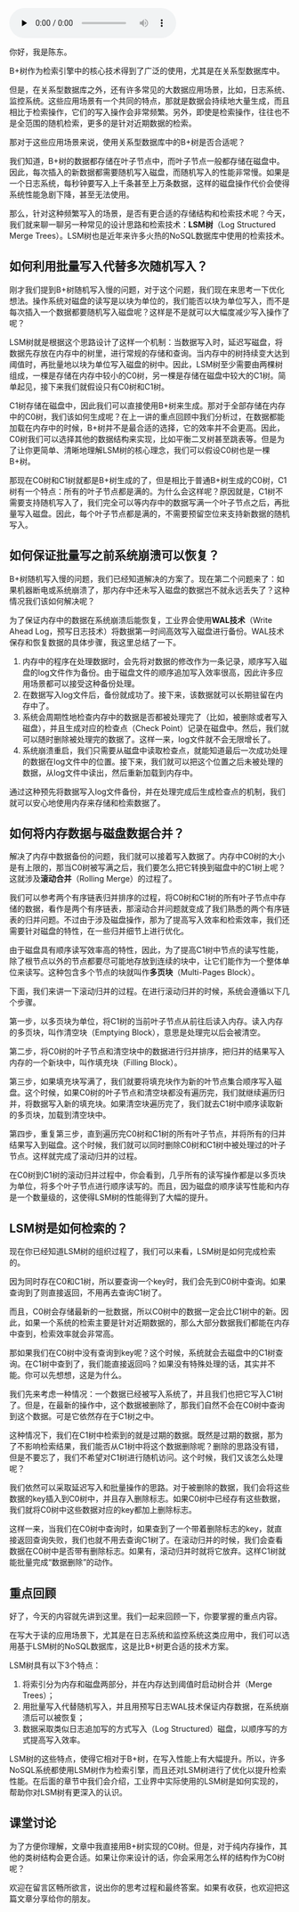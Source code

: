 <audio id="audio" title="07 | NoSQL检索：为什么日志系统主要用LSM树而非B+树？" controls="" preload="none"><source id="mp3" src="https://static001.geekbang.org/resource/audio/d8/f0/d89d99e1d66abd8d29c33534606cfcf0.mp3"></audio>

你好，我是陈东。

B+树作为检索引擎中的核心技术得到了广泛的使用，尤其是在关系型数据库中。

但是，在关系型数据库之外，还有许多常见的大数据应用场景，比如，日志系统、监控系统。这些应用场景有一个共同的特点，那就是数据会持续地大量生成，而且相比于检索操作，它们的写入操作会非常频繁。另外，即使是检索操作，往往也不是全范围的随机检索，更多的是针对近期数据的检索。

那对于这些应用场景来说，使用关系型数据库中的B+树是否合适呢？

我们知道，B+树的数据都存储在叶子节点中，而叶子节点一般都存储在磁盘中。因此，每次插入的新数据都需要随机写入磁盘，而随机写入的性能非常慢。如果是一个日志系统，每秒钟要写入上千条甚至上万条数据，这样的磁盘操作代价会使得系统性能急剧下降，甚至无法使用。

那么，针对这种频繁写入的场景，是否有更合适的存储结构和检索技术呢？今天，我们就来聊一聊另一种常见的设计思路和检索技术：**LSM树**（Log Structured Merge Trees）。LSM树也是近年来许多火热的NoSQL数据库中使用的检索技术。

## 如何利用批量写入代替多次随机写入？

刚才我们提到B+树随机写入慢的问题，对于这个问题，我们现在来思考一下优化想法。操作系统对磁盘的读写是以块为单位的，我们能否以块为单位写入，而不是每次插入一个数据都要随机写入磁盘呢？这样是不是就可以大幅度减少写入操作了呢？

LSM树就是根据这个思路设计了这样一个机制：当数据写入时，延迟写磁盘，将数据先存放在内存中的树里，进行常规的存储和查询。当内存中的树持续变大达到阈值时，再批量地以块为单位写入磁盘的树中。因此，LSM树至少需要由两棵树组成，一棵是存储在内存中较小的C0树，另一棵是存储在磁盘中较大的C1树。简单起见，接下来我们就假设只有C0树和C1树。<br>
<img src="https://static001.geekbang.org/resource/image/32/61/3254e0cc752753de51e436e0f18ea761.jpg" alt="">

C1树存储在磁盘中，因此我们可以直接使用B+树来生成。那对于全部存储在内存中的C0树，我们该如何生成呢？在上一讲的重点回顾中我们分析过，在数据都能加载在内存中的时候，B+树并不是最合适的选择，它的效率并不会更高。因此，C0树我们可以选择其他的数据结构来实现，比如平衡二叉树甚至跳表等。但是为了让你更简单、清晰地理解LSM树的核心理念，我们可以假设C0树也是一棵B+树。

那现在C0树和C1树就都是B+树生成的了，但是相比于普通B+树生成的C0树，C1树有一个特点：所有的叶子节点都是满的。为什么会这样呢？原因就是，C1树不需要支持随机写入了，我们完全可以等内存中的数据写满一个叶子节点之后，再批量写入磁盘。因此，每个叶子节点都是满的，不需要预留空位来支持新数据的随机写入。

## 如何保证批量写之前系统崩溃可以恢复？

B+树随机写入慢的问题，我们已经知道解决的方案了。现在第二个问题来了：如果机器断电或系统崩溃了，那内存中还未写入磁盘的数据岂不就永远丢失了？这种情况我们该如何解决呢？

为了保证内存中的数据在系统崩溃后能恢复，工业界会使用**WAL技术**（Write Ahead Log，预写日志技术）将数据第一时间高效写入磁盘进行备份。WAL技术保存和恢复数据的具体步骤，我这里总结了一下。

1. 内存中的程序在处理数据时，会先将对数据的修改作为一条记录，顺序写入磁盘的log文件作为备份。由于磁盘文件的顺序追加写入效率很高，因此许多应用场景都可以接受这种备份处理。
1. 在数据写入log文件后，备份就成功了。接下来，该数据就可以长期驻留在内存中了。
1. 系统会周期性地检查内存中的数据是否都被处理完了（比如，被删除或者写入磁盘），并且生成对应的检查点（Check Point）记录在磁盘中。然后，我们就可以随时删除被处理完的数据了。这样一来，log文件就不会无限增长了。
1. 系统崩溃重启，我们只需要从磁盘中读取检查点，就能知道最后一次成功处理的数据在log文件中的位置。接下来，我们就可以把这个位置之后未被处理的数据，从log文件中读出，然后重新加载到内存中。

通过这种预先将数据写入log文件备份，并在处理完成后生成检查点的机制，我们就可以安心地使用内存来存储和检索数据了。

## 如何将内存数据与磁盘数据合并？

解决了内存中数据备份的问题，我们就可以接着写入数据了。内存中C0树的大小是有上限的，那当C0树被写满之后，我们要怎么把它转换到磁盘中的C1树上呢？这就涉及**滚动合并**（Rolling Merge）的过程了。

我们可以参考两个有序链表归并排序的过程，将C0树和C1树的所有叶子节点中存储的数据，看作是两个有序链表，那滚动合并问题就变成了我们熟悉的两个有序链表的归并问题。不过由于涉及磁盘操作，那为了提高写入效率和检索效率，我们还需要针对磁盘的特性，在一些归并细节上进行优化。<br>
<img src="https://static001.geekbang.org/resource/image/5e/6e/5ef5e0fde225587076b2f6d673f1c26e.jpg" alt="">

由于磁盘具有顺序读写效率高的特性，因此，为了提高C1树中节点的读写性能，除了根节点以外的节点都要尽可能地存放到连续的块中，让它们能作为一个整体单位来读写。这种包含多个节点的块就叫作**多页块**（Multi-Pages Block）。

下面，我们来讲一下滚动归并的过程。在进行滚动归并的时候，系统会遵循以下几个步骤。

第一步，以多页块为单位，将C1树的当前叶子节点从前往后读入内存。读入内存的多页块，叫作清空块（Emptying Block），意思是处理完以后会被清空。

第二步，将C0树的叶子节点和清空块中的数据进行归并排序，把归并的结果写入内存的一个新块中，叫作填充块（Filling Block）。

第三步，如果填充块写满了，我们就要将填充块作为新的叶节点集合顺序写入磁盘。这个时候，如果C0树的叶子节点和清空块都没有遍历完，我们就继续遍历归并，将数据写入新的填充块。如果清空块遍历完了，我们就去C1树中顺序读取新的多页块，加载到清空块中。

第四步，重复第三步，直到遍历完C0树和C1树的所有叶子节点，并将所有的归并结果写入到磁盘。这个时候，我们就可以同时删除C0树和C1树中被处理过的叶子节点。这样就完成了滚动归并的过程。<br>
<img src="https://static001.geekbang.org/resource/image/8d/b1/8d66098f003da6d5845993f6f5cee1b1.jpeg" alt="">

在C0树到C1树的滚动归并过程中，你会看到，几乎所有的读写操作都是以多页块为单位，将多个叶子节点进行顺序读写的。而且，因为磁盘的顺序读写性能和内存是一个数量级的，这使得LSM树的性能得到了大幅的提升。

## LSM树是如何检索的？

现在你已经知道LSM树的组织过程了，我们可以来看，LSM树是如何完成检索的。

因为同时存在C0和C1树，所以要查询一个key时，我们会先到C0树中查询。如果查询到了则直接返回，不用再去查询C1树了。

而且，C0树会存储最新的一批数据，所以C0树中的数据一定会比C1树中的新。因此，如果一个系统的检索主要是针对近期数据的，那么大部分数据我们都能在内存中查到，检索效率就会非常高。

那如果我们在C0树中没有查询到key呢？这个时候，系统就会去磁盘中的C1树查询。在C1树中查到了，我们能直接返回吗？如果没有特殊处理的话，其实并不能。你可以先想想，这是为什么。

我们先来考虑一种情况：一个数据已经被写入系统了，并且我们也把它写入C1树了。但是，在最新的操作中，这个数据被删除了，那我们自然不会在C0树中查询到这个数据。可是它依然存在于C1树之中。

这种情况下，我们在C1树中检索到的就是过期的数据。既然是过期的数据，那为了不影响检索结果，我们能否从C1树中将这个数据删除呢？删除的思路没有错，但是不要忘了，我们不希望对C1树进行随机访问。这个时候，我们又该怎么处理呢？

我们依然可以采取延迟写入和批量操作的思路。对于被删除的数据，我们会将这些数据的key插入到C0树中，并且存入删除标志。如果C0树中已经存有这些数据，我们就将C0树中这些数据对应的key都加上删除标志。

这样一来，当我们在C0树中查询时，如果查到了一个带着删除标志的key，就直接返回查询失败，我们也就不用去查询C1树了。在滚动归并的时候，我们会查看数据在C0树中是否带有删除标志。如果有，滚动归并时就将它放弃。这样C1树就能批量完成“数据删除”的动作。

## 重点回顾

好了，今天的内容就先讲到这里。我们一起来回顾一下，你要掌握的重点内容。

在写大于读的应用场景下，尤其是在日志系统和监控系统这类应用中，我们可以选用基于LSM树的NoSQL数据库，这是比B+树更合适的技术方案。

LSM树具有以下3个特点：

1. 将索引分为内存和磁盘两部分，并在内存达到阈值时启动树合并（Merge Trees）；
1. 用批量写入代替随机写入，并且用预写日志WAL技术保证内存数据，在系统崩溃后可以被恢复；
1. 数据采取类似日志追加写的方式写入（Log Structured）磁盘，以顺序写的方式提高写入效率。

LSM树的这些特点，使得它相对于B+树，在写入性能上有大幅提升。所以，许多NoSQL系统都使用LSM树作为检索引擎，而且还对LSM树进行了优化以提升检索性能。在后面的章节中我们会介绍，工业界中实际使用的LSM树是如何实现的，帮助你对LSM树有更深入的认识。

## 课堂讨论

为了方便你理解，文章中我直接用B+树实现的C0树。但是，对于纯内存操作，其他的类树结构会更合适。如果让你来设计的话，你会采用怎么样的结构作为C0树呢？

欢迎在留言区畅所欲言，说出你的思考过程和最终答案。如果有收获，也欢迎把这篇文章分享给你的朋友。
